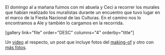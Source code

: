 <html><body><p>El domingo al a mañana fuimos con mi abuela y Ceci a recorrer los murales que habían realizado los muralistas durante un encuentro que tuvo lugar en el marco de la Fiesta Nacional de las Culturas. En el camino nos lo encontramos a Ale y también lo cargamos en la recorrida.



[gallery link="file" order="DESC" columns="4" orderby="title"]



Un <a href="http://www.youtube.com/watch?v=xAgv8Z4EQk0" target="_blank">video</a> al respecto, un post que incluye fotos del <a href="http://encp-13.blogspot.com.ar/2012/10/en-el-marco-de-la-fiesta-nacional-de.html" target="_blank">making-of</a> y otro con <a href="http://www.comosomosdigital.com.ar/2013/01/16/encuentro-nacional-de-muralistas/" target="_blank">más fotos</a>.</p></body></html>